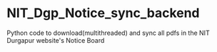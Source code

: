 # NIT_Dgp_Notice_sync_backend
Python code to download(multithreaded) and sync all pdfs in the NIT Durgapur website's Notice Board
